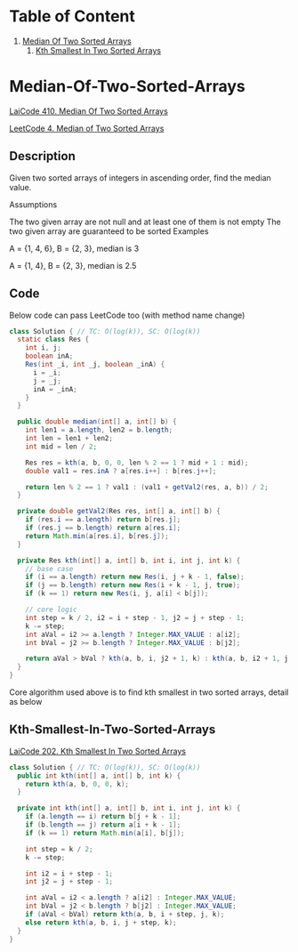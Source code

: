 # Table of Content
1. [Median Of Two Sorted Arrays](#Median-Of-Two-Sorted-Arrays)
   1. [Kth Smallest In Two Sorted Arrays](#Kth-Smallest-In-Two-Sorted-Arrays)

# Median-Of-Two-Sorted-Arrays
[LaiCode 410. Median Of Two Sorted Arrays](https://app.laicode.io/app/problem/410)

[LeetCode 4. Median of Two Sorted Arrays](https://leetcode.com/problems/median-of-two-sorted-arrays/)
## Description
Given two sorted arrays of integers in ascending order, find the median value.

Assumptions

The two given array are not null and at least one of them is not empty
The two given array are guaranteed to be sorted
Examples

A = {1, 4, 6}, B = {2, 3}, median is 3

A = {1, 4}, B = {2, 3}, median is 2.5

## Code
Below code can pass LeetCode too (with method name change)
```java
class Solution { // TC: O(log(k)), SC: O(log(k))
  static class Res {
    int i, j;
    boolean inA;
    Res(int _i, int _j, boolean _inA) {
      i = _i;
      j = _j;
      inA = _inA;
    }
  }

  public double median(int[] a, int[] b) {
    int len1 = a.length, len2 = b.length;
    int len = len1 + len2;
    int mid = len / 2;

    Res res = kth(a, b, 0, 0, len % 2 == 1 ? mid + 1 : mid);
    double val1 = res.inA ? a[res.i++] : b[res.j++];

    return len % 2 == 1 ? val1 : (val1 + getVal2(res, a, b)) / 2;
  }

  private double getVal2(Res res, int[] a, int[] b) {
    if (res.i == a.length) return b[res.j];
    if (res.j == b.length) return a[res.i];
    return Math.min(a[res.i], b[res.j]);
  }

  private Res kth(int[] a, int[] b, int i, int j, int k) {
    // base case
    if (i == a.length) return new Res(i, j + k - 1, false);
    if (j == b.length) return new Res(i + k - 1, j, true);
    if (k == 1) return new Res(i, j, a[i] < b[j]);

    // core logic
    int step = k / 2, i2 = i + step - 1, j2 = j + step - 1;
    k -= step;
    int aVal = i2 >= a.length ? Integer.MAX_VALUE : a[i2];
    int bVal = j2 >= b.length ? Integer.MAX_VALUE : b[j2];

    return aVal > bVal ? kth(a, b, i, j2 + 1, k) : kth(a, b, i2 + 1, j, k);
  }
}
```
Core algorithm used above is to find kth smallest in two sorted arrays, detail as below
## Kth-Smallest-In-Two-Sorted-Arrays
[LaiCode 202. Kth Smallest In Two Sorted Arrays](https://app.laicode.io/app/problem/202)

```java
class Solution { // TC: O(log(k)), SC: O(log(k))
  public int kth(int[] a, int[] b, int k) {
    return kth(a, b, 0, 0, k);
  }

  private int kth(int[] a, int[] b, int i, int j, int k) {
    if (a.length == i) return b[j + k - 1];
    if (b.length == j) return a[i + k - 1];
    if (k == 1) return Math.min(a[i], b[j]);

    int step = k / 2;
    k -= step;

    int i2 = i + step - 1;
    int j2 = j + step - 1;

    int aVal = i2 < a.length ? a[i2] : Integer.MAX_VALUE;
    int bVal = j2 < b.length ? b[j2] : Integer.MAX_VALUE;
    if (aVal < bVal) return kth(a, b, i + step, j, k);
    else return kth(a, b, i, j + step, k);
  }
}
```
